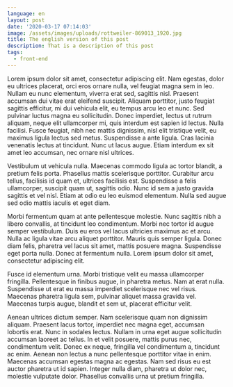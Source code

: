 ```yaml
---
language: en
layout: post
date: '2020-03-17 07:14:03'
image: /assets/images/uploads/rottweiler-869013_1920.jpg
title: The english version of this post
description: That is a description of this post
tags:
  - front-end
---
```

Lorem ipsum dolor sit amet, consectetur adipiscing elit. Nam egestas, dolor eu ultrices placerat, orci eros ornare nulla, vel feugiat magna sem in leo. Nullam eu nunc elementum, viverra erat sed, sagittis nisl. Praesent accumsan dui vitae erat eleifend suscipit. Aliquam porttitor, justo feugiat sagittis efficitur, mi dui vehicula elit, eu tempus arcu leo et nunc. Sed pulvinar luctus magna eu sollicitudin. Donec imperdiet, lectus ut rutrum aliquam, neque elit ullamcorper mi, quis interdum est sapien id lectus. Nulla facilisi. Fusce feugiat, nibh nec mattis dignissim, nisl elit tristique velit, eu maximus ligula lectus sed metus. Suspendisse a ante ligula. Cras lacinia venenatis lectus at tincidunt. Nunc ut lacus augue. Etiam interdum ex sit amet leo accumsan, nec ornare nisl ultrices.

Vestibulum ut vehicula nulla. Maecenas commodo ligula ac tortor blandit, a pretium felis porta. Phasellus mattis scelerisque porttitor. Curabitur arcu tellus, facilisis id quam et, ultrices facilisis est. Suspendisse a felis ullamcorper, suscipit quam ut, sagittis odio. Nunc id sem a justo gravida sagittis et vel nisl. Etiam at odio eu leo euismod elementum. Nulla sed augue sed odio mattis iaculis et eget diam.

Morbi fermentum quam at ante pellentesque molestie. Nunc sagittis nibh a libero convallis, at tincidunt leo condimentum. Morbi nec tortor id augue semper vestibulum. Duis eu eros vel lacus ultricies maximus ac et arcu. Nulla ac ligula vitae arcu aliquet porttitor. Mauris quis semper ligula. Donec diam felis, pharetra vel lacus sit amet, mattis posuere magna. Suspendisse eget porta nulla. Donec at fermentum nulla. Lorem ipsum dolor sit amet, consectetur adipiscing elit.

Fusce id elementum urna. Morbi tristique velit eu massa ullamcorper fringilla. Pellentesque in finibus augue, in pharetra metus. Nam at erat nulla. Suspendisse ut erat eu massa imperdiet scelerisque nec vel risus. Maecenas pharetra ligula sem, pulvinar aliquet massa gravida vel. Maecenas turpis augue, blandit et sem ut, placerat efficitur velit.

Aenean ultrices dictum semper. Nam scelerisque quam non dignissim aliquam. Praesent lacus tortor, imperdiet nec magna eget, accumsan lobortis erat. Nunc in sodales lectus. Nullam in urna eget augue sollicitudin accumsan laoreet ac tellus. In et velit posuere, mattis purus nec, condimentum velit. Donec ex neque, fringilla vel condimentum a, tincidunt ac enim. Aenean non lectus a nunc pellentesque porttitor vitae in enim. Maecenas accumsan egestas magna ac egestas. Nam sed risus eu est auctor pharetra ut id sapien. Integer nulla diam, pharetra ut dolor nec, molestie vulputate dolor. Phasellus convallis urna ut pretium fringilla.